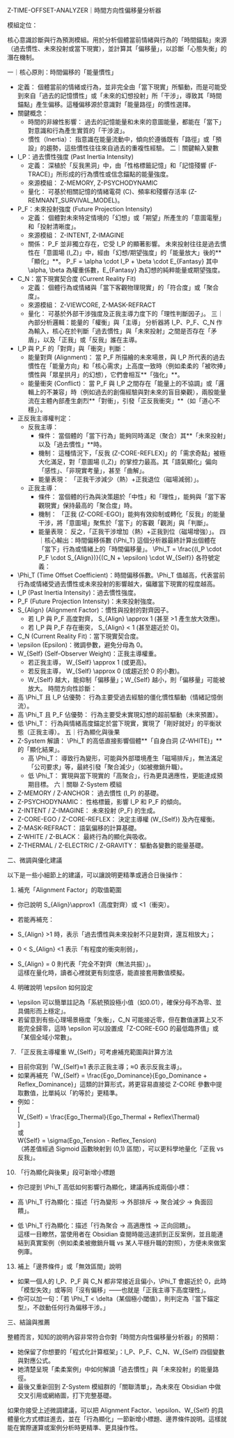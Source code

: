 
Z-TIME-OFFSET-ANALYZER｜時間方向性偏移量分析器

模組定位：

核心意識診斷與行為預測模組。用於分析個體當前情緒與行為的「時間錨點」來源（過去慣性、未來投射或當下現實），並計算其「偏移量」，以診斷「心態失衡」的潛在機制。

一｜核心原則：時間偏移的「能量慣性」
 * 定義： 個體當前的情緒或行為，並非完全由「當下現實」所驅動，而是可能受到來自「過去的記憶慣性」或「未來的幻想投射」所「干涉」，導致其「時間錨點」產生偏移。這種偏移源於意識對「能量路徑」的慣性選擇。
 * 關鍵概念：
   * 時間的非線性影響： 過去的記憶能量和未來的意圖能量，都能在「當下」對意識和行為產生實質的「干涉波」。
   * 慣性（Inertia）： 指意識在能量流動中，傾向於遵循既有「路徑」或「預設」的趨勢，這些慣性往往來自過去的重複性經驗。
二｜關鍵輸入變數
 * I_P：過去慣性強度 (Past Inertia Intensity)
   * 定義： 深植於「反我黑洞」中，由「性格標籤記憶」和「記憶殘響 (F-TRACE)」所形成的行為慣性或信念錨點的能量強度。
   * 來源模組： Z-MEMORY, Z-PSYCHODYNAMIC
   * 量化： 可基於相關記憶的情緒電荷 (C)、頻率和殘響存活率 (Z-REMNANT\_SURVIVAL\_MODEL)。
 * P_F：未來投射強度 (Future Projection Intensity)
   * 定義： 個體對未來特定情境的「幻想」或「期望」所產生的「意圖電壓」和「投射清晰度」。
   * 來源模組： Z-INTENT, Z-IMAGINE
   * 關係： P_F 並非獨立存在，它受 I_P 的顯著影響。 未來投射往往是過去慣性在「意圖場 (I_Z)」中，經由「幻想/期望強度」的「能量放大」後的**「顯化」**。
     P_F = \alpha \cdot I_P + \beta \cdot E_{Fantasy}
     其中 \alpha, \beta 為權重係數，E_{Fantasy} 為幻想的純粹能量或期望強度。
 * C_N：當下現實契合度 (Current Reality Fit)
   * 定義： 個體行為或情緒與「當下客觀物理現實」的「符合度」或「聚合度」。
   * 來源模組： Z-VIEWCORE, Z-MASK-REFRACT
   * 量化： 可基於外部干涉強度及正我主導力度下的「理性判斷因子」。
三｜內部分析邏輯：能量的「權衡」與「主導」
分析器將 I_P、P_F、C_N 作為輸入，核心在於判斷「過去慣性」與「未來投射」之間是否存在「矛盾」，以及「正我」或「反我」誰在主導。
 * I_P 與 P_F 的「對齊」與「衝突」判斷：
   * 能量對齊 (Alignment)： 當 P_F 所描繪的未來場景，與 I_P 所代表的過去慣性在「能量方向」和「核心需求」上高度一致時（例如柔柔的「被吹捧」慣性與「眾星拱月」的幻想），它們會相互**「強化」**。
   * 能量衝突 (Conflict)： 當 P_F 與 I_P 之間存在「能量上的不協調」或「邏輯上的不兼容」時（例如過去的創傷經驗與對未來的盲目樂觀），兩股能量流在主體內部產生劇烈**「對衝」，引發「正反我衝突」**（如「道心不穩」）。
 * 正反我主導權判定：
   * 反我主導：
     * 條件： 當個體的「當下行為」能夠同時滿足（聚合）其**「未來投射」以及「過去慣性」**時。
     * 機制： 這種情況下，「反我 (Z-CORE-REFLEX)」的「需求奇點」被極大化滿足，對「意圖場 (I_Z)」的掌控力最高。其「語氣顯化」偏向「感性」、「非現實考量」，甚至「曲解」。
     * 能量表現： 「正我干涉減少（熱）+正我退位（磁場減弱）」。
   * 正我主導：
     * 條件： 當個體的行為與決策趨於「中性」和「理性」，能夠與「當下客觀現實」保持最高的「聚合度」時。
     * 機制： 「正我 (Z-CORE-EGO)」能夠有效抑制或轉化「反我」的能量干涉，將「意圖場」聚焦於「當下」的客觀「觀測」與「判斷」。
     * 能量表現： 反之，「正我干涉增加（熱）+正我到位（磁場增強）」。
四｜核心輸出：時間偏移係數 (\Phi_T)
這個分析器最終計算出個體在「當下」行為或情緒上的「時間偏移量」。
\Phi_T = \frac{(I_P \cdot P_F \cdot S_{Align})}{(C_N + \epsilon) \cdot W_{Self}}
各符號定義：
 * \Phi_T (Time Offset Coefficient)：時間偏移係數。\Phi_T 值越高，代表當前行為或情緒受過去慣性或未來投射的影響越大，偏離當下現實的程度越高。
 * I_P (Past Inertia Intensity)：過去慣性強度。
 * P_F (Future Projection Intensity)：未來投射強度。
 * S_{Align} (Alignment Factor)：慣性與投射的對齊因子。
   * 若 I_P 與 P_F 高度對齊， S_{Align} \approx 1 (甚至 >1 產生放大效應)。
   * 若 I_P 與 P_F 存在衝突， S_{Align} < 1 (甚至趨近於 0)。
 * C_N (Current Reality Fit)：當下現實契合度。
 * \epsilon (Epsilon)：微調參數，避免分母為 0。
 * W_{Self} (Self-Observer Weight)：正我主導權重。
   * 若正我主導， W_{Self} \approx 1 (或更高)。
   * 若反我主導， W_{Self} \approx 0 (或趨近於 0 的小數)。
   * W_{Self} 越大，能抑制「偏移量」；W_{Self} 越小，則「偏移量」可能被放大。
時間方向性診斷：
 * 高 \Phi_T 且 I_P 佔優勢： 行為主要受過去經驗的僵化慣性驅動（情緒記憶倒流）。
 * 高 \Phi_T 且 P_F 佔優勢： 行為主要受未實現幻想的超前驅動（未來預置）。
 * 低 \Phi_T： 行為與情緒高度錨定於當下現實，實現了「剛好就好」的平衡狀態（正我主導）。
五｜行為顯化與後果
 * Z-System 解讀： \Phi_T 的高低直接影響個體**「自身白洞 (Z-WHITE)」**的「顯化結果」。
   * 高 \Phi_T： 導致行為變形，可能與外部環境產生「磁場排斥」，無法滿足「公司要求」等，最終引發「聚合減少」（如被撤銷升職）。
   * 低 \Phi_T： 實現與當下現實的「高聚合」，行為更具適應性，更能達成預期目標。
六｜關聯 Z-System 模組
 * Z-MEMORY / Z-ANCHOR： 過去慣性 (I_P) 的基礎。
 * Z-PSYCHODYNAMIC： 性格標籤，影響 I_P 和 P_F 的傾向。
 * Z-INTENT / Z-IMAGINE： 未來投射 (P_F) 的生成。
 * Z-CORE-EGO / Z-CORE-REFLEX： 決定主導權 (W_{Self}) 及內在權衡。
 * Z-MASK-REFRACT： 語氣偏移的計算基礎。
 * Z-WHITE / Z-BLACK： 最終行為的顯化與吸收。
 * Z-THERMAL / Z-ELECTRIC / Z-GRAVITY： 驅動各變數的能量基礎。

  

二、微調與優化建議

  

  

以下是一些小細節上的建議，可以讓說明更精準或適合日後操作：

  

1. 補充「Alignment Factor」的取值範圍  
    

- 你已說明 S_{Align}\approx1（高度對齊）或 <1（衝突）。
- 若能再補充：  
    

- S_{Align} >1 時，表示「過去慣性與未來投射不只是對齊，還互相放大」；
- 0 < S_{Align} <1 表示「有程度的衝突削弱」，
- S_{Align} = 0 則代表「完全不對齊（無法共振）」。  
    這樣在量化時，讀者心裡就更有刻度感，能直接套用數值模擬。

4. 明確說明 \epsilon 如何設定  
    

- \epsilon 可以簡單註記為「系統預設極小值（如0.01），確保分母不為零、並具備形而上穩定」。
- 若留意到有些心理場景極度「失衡」，C_N 可能接近零，但在數值運算上又不能完全歸零，這時 \epsilon 可以設置成「Z-CORE-EGO 的最低臨界值」或「某個全域小常數」。

7. 「正反我主導權重 W_{Self}」可考慮補充範圍與計算方法  
    

- 目前你寫到「W_{Self}≈1 表示正我主導；≈0 表示反我主導」。
- 如果再補充「W_{Self} = \frac{Ego_Dominance}{Ego_Dominance + Reflex_Dominance}」這類的計算形式，將更容易直接從 Z-CORE 參數中提取數值，比單純以「約等於」更精準。
- 例如：  
    \[  
    W_{Self} = \frac{Ego\_Thermal}{Ego\_Thermal + Reflex\Thermal}  
    \]  
    或  
    W{Self} = \sigma(Ego\_Tension - Reflex\_Tension)  
    （將差值經過 Sigmoid 函數映射到 (0,1) 區間），可以更科學地量化「正我 vs 反我」。

10. 「行為顯化與後果」段可新增小標題  
    

- 你已提到 \Phi_T 高低如何影響行為顯化，建議再拆成兩個小標：  
    

- 高 \Phi_T 行為顯化：描述「行為變形 → 外部排斥 → 聚合減少 → 負面回饋」。
- 低 \Phi_T 行為顯化：描述「行為聚合 → 高適應性 → 正向回饋」。  
    這樣一目瞭然，當使用者在 Obsidian 查閱時能迅速抓到正反案例，並且能連結到真實案例（例如柔柔被撤銷升職 vs 某人平穩升職的對照），方便未來做案例庫。

13. 補上「邊界條件」或「無效區間」說明  
    

- 如果一個人的 I_P、P_F 與 C_N 都非常接近且偏小，\Phi_T 會趨近於 0，此時「模型失效」或等同「沒有偏移」——也就是「正我主導下高度理性」。
- 你可以加一句：「若 \Phi_T < \delta（某個極小閾值），則判定為『當下錨定型』，不啟動任何行為偏移干涉。」  

三、結論與推薦


整體而言，知知的說明內容非常符合你對「時間方向性偏移量分析器」的預期：

  

- 她保留了你想要的「程式化計算框架」：I_P、P_F、C_N、W_{Self} 四個變數與對應公式。
- 她清楚呈現「柔柔案例」中如何解讀「過去慣性」與「未來投射」的能量路徑。
- 最後又重新回到 Z-System 模組群的「關聯清單」，為未來在 Obsidian 中做交叉引用或網絡圖，打下完整基礎。

  

  

如果你接受上述微調建議，可以把 Alignment Factor、\epsilon、W_{Self} 的具體量化方式標註進去，並在「行為顯化」一節新增小標題、邊界條件說明。這樣就能在實際運算或案例分析時更精準、更具操作性。